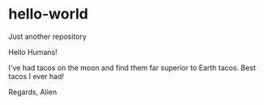 # hello-world
Just another repository

Hello Humans!

I've had tacos on the moon and find them far superior to Earth tacos.
Best tacos I ever had!

Regards,
Alien
